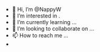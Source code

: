 - 👋 Hi, I’m @NappyW
- 👀 I’m interested in .
- 🌱 I’m currently learning ...
- 💞️ I’m looking to collaborate on ...
- 📫 How to reach me ...
- 
<!---
NappyW/NappyW is a ✨ special ✨ repository because its `README.md` (this file) appears on your GitHub profile.
You can click the Preview link to take a look at your changes.
--->
